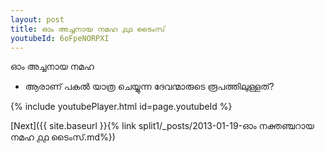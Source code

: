 ```yaml
---
layout: post
title: ഓം അച്ചനായ നമഹ ൧൧ ടൈംസ്
youtubeId: 6oFpeNORPXI
---
```

 
 
 ഓം അച്ചനായ നമഹ 
 
 -  ആരാണ് പകൽ യാത്ര ചെയ്യുന്ന ദേവന്മാരുടെ രൂപത്തിലുള്ളത്? 
 
  
 
  
 
 
 
 
 
 


{% include youtubePlayer.html id=page.youtubeId %}
 
[Next]({{ site.baseurl }}{% link  split1/_posts/2013-01-19-ഓം നക്തഞ്ചറായ നമഹ ൧൧ ടൈംസ്.md%})
 
